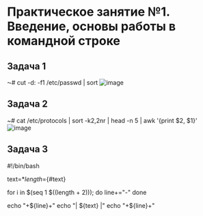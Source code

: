 # Практическое занятие №1. Введение, основы работы в командной строке

## Задача 1

⁓# cut -d: -f1 /etc/passwd | sort
![image](https://github.com/user-attachments/assets/f7e9f15c-b56e-4e7a-a525-816861fe6071)


## Задача 2

~# cat /etc/protocols | sort -k2,2nr | head -n 5 | awk '{print $2, $1}'
![image](https://github.com/user-attachments/assets/bab7397e-2f7c-45b2-afbd-3e86add9e6cc)


## Задача 3
#!/bin/bash

text=$*
length=${#text}

for i in $(seq 1 $((length + 2))); do
    line+="-"
done

echo "+${line}+"
echo "| ${text} |"
echo "+${line}+"


